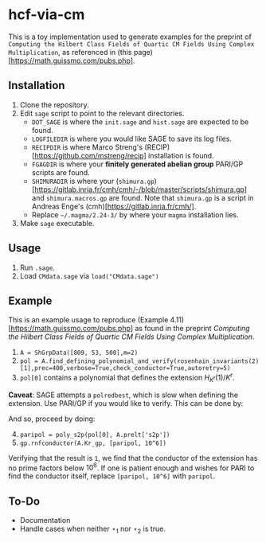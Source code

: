 # hcf-via-cm

This is a toy implementation used to generate examples for the preprint of `Computing the Hilbert Class Fields of Quartic CM Fields Using Complex Multiplication`, as referenced in (this page)[https://math.guissmo.com/pubs.php].

## Installation

1. Clone the repository.
2. Edit `sage` script to point to the relevant directories.
   - `DOT_SAGE` is where the `init.sage` and `hist.sage` are expected to be found.
   - `LOGFILEDIR` is where you would like SAGE to save its log files.
   - `RECIPDIR` is where Marco Streng's (RECIP)[https://github.com/mstreng/recip] installation is found.
   - `FGAGDIR` is where your __finitely generated abelian group__ PARI/GP scripts are found.
   - `SHIMURADIR` is where your (`shimura.gp`)[https://gitlab.inria.fr/cmh/cmh/-/blob/master/scripts/shimura.gp] and `shimura.macros.gp` are found.
     Note that `shimura.gp` is a script in Andreas Enge's (cmh)[https://gitlab.inria.fr/cmh/].
   - Replace `~/.magma/2.24-3/` by where your `magma` installation lies.
3. Make `sage` executable.

## Usage

1. Run `.sage`.
2. Load `CMdata.sage` via `load("CMdata.sage")`

## Example 

This is an example usage to reproduce (Example 4.11)[https://math.guissmo.com/pubs.php] as found in the preprint _Computing the Hilbert Class Fields of Quartic CM Fields Using Complex Multiplication_.

1. `A = ShGrpData([809, 53, 500],m=2)`
2. `pol = A.find_defining_polynomial_and_verify(rosenhain_invariants(2)[1],prec=400,verbose=True,check_conductor=True,autoretry=5)`
3. `pol[0]` contains a polynomial that defines the extension $H_{K^r}(1) / K^r$.

__Caveat__: SAGE attempts a `polredbest`, which is slow when defining the extension. Use PARI/GP if you would like to verify. This can be done by:

And so, proceed by doing:

4. `paripol = poly_s2p(pol[0], A.prelt['s2p'])`
5. `gp.rnfconductor(A.Kr_gp, [paripol, 10^6])`

Verifying that the result is `1`, we find that the conductor of the extension has no prime factors below $10^6$. If one is patient enough and wishes for PARI to find the conductor itself, replace `[paripol, 10^6]` with `paripol`.

## To-Do

* Documentation
* Handle cases when neither $\star_1$ nor $\star_2$ is true.